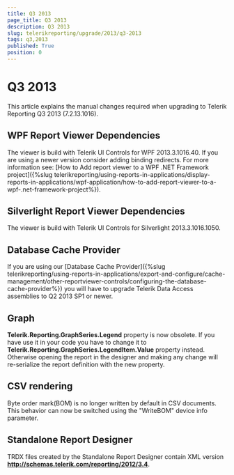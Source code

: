 ```yaml
---
title: Q3 2013
page_title: Q3 2013 
description: Q3 2013
slug: telerikreporting/upgrade/2013/q3-2013
tags: q3,2013
published: True
position: 0
---
```


# Q3 2013

This article explains the manual changes required when upgrading to Telerik Reporting Q3 2013 (7.2.13.1016).

## WPF Report Viewer Dependencies

The viewer is build with Telerik UI Controls for WPF 2013.3.1016.40. If you are using a newer version consider adding binding redirects. For more information see: [How to Add report viewer to a WPF .NET Framework project]({%slug telerikreporting/using-reports-in-applications/display-reports-in-applications/wpf-application/how-to-add-report-viewer-to-a-wpf-.net-framework-project%}).

## Silverlight Report Viewer Dependencies

The viewer is build with Telerik UI Controls for Silverlight 2013.3.1016.1050. 

## Database Cache Provider

If you are using our [Database Cache Provider]({%slug telerikreporting/using-reports-in-applications/export-and-configure/cache-management/other-reportviewer-controls/configuring-the-database-cache-provider%}) you will have to upgrade Telerik Data Access assemblies to Q2 2013 SP1 or newer. 

## Graph

__Telerik.Reporting.GraphSeries.Legend__ property is now obsolete. If you have use it in your code you have to change it to __Telerik.Reporting.GraphSeries.LegendItem.Value__ property instead. Otherwise opening the report in the designer and making any change will re-serialize the report definition with the new property. 

## CSV rendering

Byte order mark(BOM) is no longer written by default in CSV documents. This behavior can now be switched using the "WriteBOM" device info parameter. 

## Standalone Report Designer

TRDX files created by the Standalone Report Designer contain XML version __http://schemas.telerik.com/reporting/2012/3.4__. 
